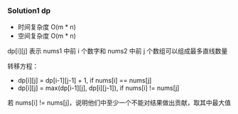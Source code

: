 ### Solution1 dp

- 时间复杂度 O(m * n)
- 空间复杂度 O(m * n)

dp[i][j] 表示 nums1 中前 i 个数字和 nums2 中前 j 个数组可以组成最多直线数量

转移方程：

- dp[i][j] = dp[i-1][j-1] + 1,            if nums[i] == nums[j]
- dp[i][j] = max(dp[i-1][j], dp[i][j-1]), if nums[i] != nums[j]

若 nums[i] != nums[j]，说明他们中至少一个不能对结果做出贡献，取其中最大值

